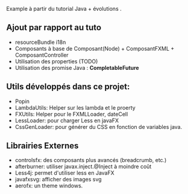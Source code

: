 Example à partir du tutorial Java + évolutions .


Ajout par rapport au tuto
-------------------------
* resourceBundle i18n
* Composants à base de Composant(Node) + ComposantFXML + ComposantController
* Utilisation des properties (TODO)
* Utilisation des promise Java : **CompletableFuture**



Utils développés dans ce projet:
------------------------------
* Popin
* LambdaUtils: Helper sur les lambda et le proerty
* FXUtils: Helper pour le FXMLLoader, dateCell
* LessLoader: pour charger Less en javaFX
* CssGenLoader: pour générer du CSS en fonction de variables java.




Librairies Externes
-------------------
* controlsfx: 	des composants plus avancés (breadcrumb, etc.)
* afterburner: 	utiliser javax.inject.@Inject à moindre coût
* Less4j: 		permet d'utiliser less en JavaFX
* javafxsvg: 		afficher des images svg
* aerofx:  		un theme windows.